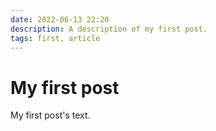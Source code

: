 ```yaml
---
date: 2022-06-13 22:20
description: A description of my first post.
tags: first, article
---
```

# My first post

My first post's text.